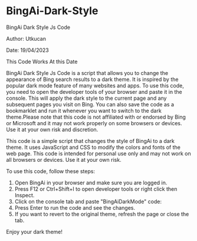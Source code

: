 # BingAi-Dark-Style
BingAi Dark Style Js Code

Author: Utkucan

Date: 19/04/2023

This Code Works At this Date


BingAi Dark Style Js Code is a script that allows you to change the appearance of Bing search results to a dark theme. It is inspired by the popular dark mode feature of many websites and apps. To use this code, you need to open the developer tools of your browser and paste it in the console. This will apply the dark style to the current page and any subsequent pages you visit on Bing. You can also save the code as a bookmarklet and run it whenever you want to switch to the dark theme.Please note that this code is not affiliated with or endorsed by Bing or Microsoft and it may not work properly on some browsers or devices. Use it at your own risk and discretion.

This code is a simple script that changes the style of BingAi to a dark theme. It uses JavaScript and CSS to modify the colors and fonts of the web page. This code is intended for personal use only and may not work on all browsers or devices. Use it at your own risk.

To use this code, follow these steps:

1. Open BingAi in your browser and make sure you are logged in.
2. Press F12 or Ctrl+Shift+I to open developer tools or right click then Inspect.
3. Click on the console tab and paste "BingAiDarkMode" code:
4. Press Enter to run the code and see the changes.
5. If you want to revert to the original theme, refresh the page or close the tab.

Enjoy your dark theme!
